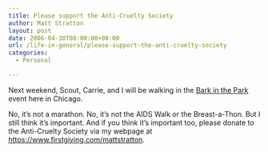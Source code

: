 ```yaml
---
title: Please support the Anti-Cruelty Society
author: Matt Stratton
layout: post
date: 2006-04-30T08:00:00+00:00
url: /life-in-general/please-support-the-anti-cruelty-society
categories:
  - Personal

---
```

Next weekend, Scout, Carrie, and I will be walking in the [Bark in the Park][1] event here in Chicago.

No, it&#8217;s not a marathon. No, it&#8217;s not the AIDS Walk or the Breast-a-Thon. But I still think it&#8217;s important. And if you think it&#8217;s important too, please donate to the Anti-Cruelty Society via my webpage at <https://www.firstgiving.com/mattstratton>.

 [1]: https://www.barkinthepark.org/